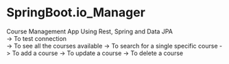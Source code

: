 # SpringBoot.io_Manager
Course Management App Using Rest, Spring and Data JPA <br>
-> To test connection <br>
-> To see all the courses available
-> To search for a single specific course
-> To add a course
-> To update a course
-> To delete a course
